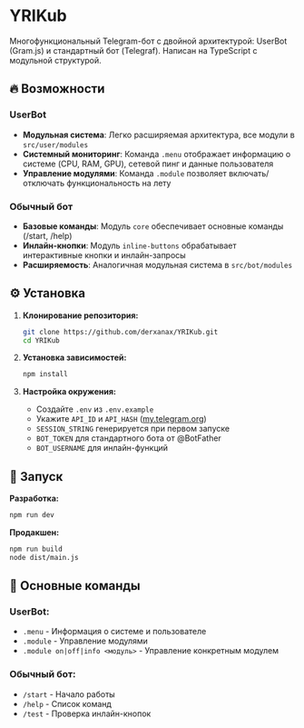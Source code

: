 # YRIKub

Многофункциональный Telegram-бот с двойной архитектурой: UserBot (Gram.js) и стандартный бот (Telegraf). Написан на TypeScript с модульной структурой.

## 🔥 Возможности

### UserBot

- **Модульная система**: Легко расширяемая архитектура, все модули в `src/user/modules`
- **Системный мониторинг**: Команда `.menu` отображает информацию о системе (CPU, RAM, GPU), сетевой пинг и данные пользователя
- **Управление модулями**: Команда `.module` позволяет включать/отключать функциональность на лету

### Обычный бот

- **Базовые команды**: Модуль `core` обеспечивает основные команды (/start, /help)
- **Инлайн-кнопки**: Модуль `inline-buttons` обрабатывает интерактивные кнопки и инлайн-запросы
- **Расширяемость**: Аналогичная модульная система в `src/bot/modules`

## ⚙️ Установка

1. **Клонирование репозитория:**
   ```bash
   git clone https://github.com/derxanax/YRIKub.git
   cd YRIKub
   ```

2. **Установка зависимостей:**
   ```bash
   npm install
   ```

3. **Настройка окружения:**
   - Создайте `.env` из `.env.example`
   - Укажите `API_ID` и `API_HASH` ([my.telegram.org](https://my.telegram.org))
   - `SESSION_STRING` генерируется при первом запуске
   - `BOT_TOKEN` для стандартного бота от @BotFather
   - `BOT_USERNAME` для инлайн-функций

## 🚀 Запуск

**Разработка:**
```bash
npm run dev
```

**Продакшен:**
```bash
npm run build
node dist/main.js
```

## 📝 Основные команды

### UserBot:
- `.menu` - Информация о системе и пользователе
- `.module` - Управление модулями
- `.module on|off|info <модуль>` - Управление конкретным модулем

### Обычный бот:
- `/start` - Начало работы
- `/help` - Список команд
- `/test` - Проверка инлайн-кнопок
